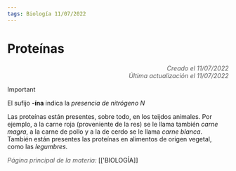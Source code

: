 ```yaml
---
tags: Biología 11/07/2022
---
```


# Proteínas
<div style="text-align: right; opacity: 0.7; font-style: italic;">Creado el 11/07/2022</div>
<div style="text-align: right; opacity: 0.7; font-style: italic;">Última actualización el 11/07/2022</div>

> [!IMPORTANT]
> El sufijo **-ína** indica la *presencia de nitrógeno $N$*

Las proteínas están presentes, sobre todo, en los teijdos animales. Por ejemplo, a la carne roja (proveniente de la res) se le llama también *carne magra*, a la carne de pollo y a la de cerdo se le llama *carne blanca*. También están presentes las proteínas en alimentos de origen vegetal, como las *legumbres.*

<span style="opacity: 0.7; font-style: italic;">Página principal de la materia:</span> [['BIOLOGÍA]]